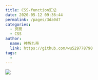 ```yaml
---
title: CSS-function汇总
date: 2020-05-12 09:36:44
permalink: /pages/3da0d7
categories: 
  - 页面
  - CSS
author: 
  name: 神族九帝
  link: https://github.com/wu529778790
tags: 
  - 
---
```

![](https://cdn.jsdelivr.net/gh/wu529778790/image_store/blog/20200512161232.jpg)